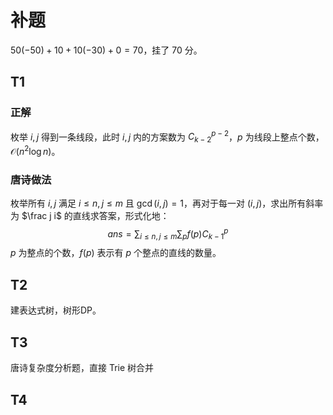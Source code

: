 # 补题

$50(-50)+10+10(-30)+0=70$，挂了 $70$ 分。

## T1

### 正解

枚举 $i,j$ 得到一条线段，此时 $i,j$ 内的方案数为 $C^{p-2}_{k-2}$，$p$ 为线段上整点个数，$\mathcal O(n^2\log n)$。

### 唐诗做法

枚举所有 $i,j$ 满足 $i\le n,j\le m$ 且 $\gcd (i,j)=1$，再对于每一对 $(i,j)$，求出所有斜率为 $\frac j i$ 的直线求答案，形式化地：
$$
ans=\sum_{i\le n,j \le m}\sum_p f(p)C^{p}_{k-1}
$$
$p$ 为整点的个数，$f(p)$ 表示有 $p$ 个整点的直线的数量。

## T2

建表达式树，树形DP。

## T3

唐诗复杂度分析题，直接 Trie 树合并

## T4
